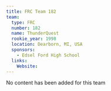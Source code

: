 ```yaml
---
title: FRC Team 182
team:
  type: FRC
  number: 182
  name: ThunderQuest
  rookie_year: 1998
  location: Dearborn, MI, USA
  sponsors:
    - Edsel Ford High School
  links:
    Website: 
---
```

No content has been added for this team